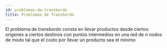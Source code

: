 ```yaml
---
id: problemas-de-transbordo
title: Problemas de Transbordo
---
```


El problema de transbordo consta en llevar productos desde ciertos orígenes a ciertos destinos con puntos intermedios en una red de $n$ nodos de modo tal que el costo por llevar un producto sea el mínimo